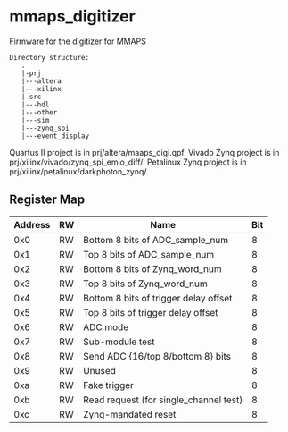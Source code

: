 # mmaps_digitizer
Firmware for the digitizer for MMAPS

```
Directory structure:
   .
   |-prj
   |---altera
   |---xilinx
   |-src
   |---hdl
   |---other
   |---sim
   |---zynq_spi
   |---event_display
```

Quartus II project is in prj/altera/maaps_digi.qpf.
Vivado Zynq project is in prj/xilinx/vivado/zynq_spi_emio_diff/.
Petalinux Zynq project is in prj/xilinx/petalinux/darkphoton_zynq/.

## Register Map

| Address  	| RW  	| Name  	| Bit |
|---	|---	|---	|--- |
| 0x0  	|   RW	| Bottom 8 bits of ADC_sample_num  	| 8 | 
| 0x1    | RW     | Top 8 bits of ADC_sample_num | 8 |
| 0x2  	|   RW	| Bottom 8 bits of Zynq_word_num   	| 8 | 
| 0x3  	|   RW	| Top 8 bits of Zynq_word_num  	| 8 | 
| 0x4    |   RW   | Bottom 8 bits of trigger delay offset | 8 | 
| 0x5    | RW      | Top 8 bits of trigger delay offset | 8 |
| 0x6 | RW      | ADC mode | 8 |
| 0x7 | RW | Sub-module test | 8 |
| 0x8 | RW | Send ADC {16/top 8/bottom 8} bits | 8 |
| 0x9 | RW | Unused | 8 |
| 0xa | RW | Fake trigger | 8 |
| 0xb | RW | Read request (for single_channel test) | 8 |
| 0xc | RW | Zynq-mandated reset | 8 |
